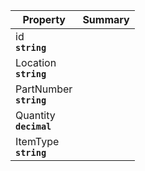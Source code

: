 
| Property | Summary |
|----------|---------|
| id <div><strong>``string``</strong></div> |  |
| Location <div><strong>``string``</strong></div> |  |
| PartNumber <div><strong>``string``</strong></div> |  |
| Quantity <div><strong>``decimal``</strong></div> |  |
| ItemType <div><strong>``string``</strong></div> |  |
